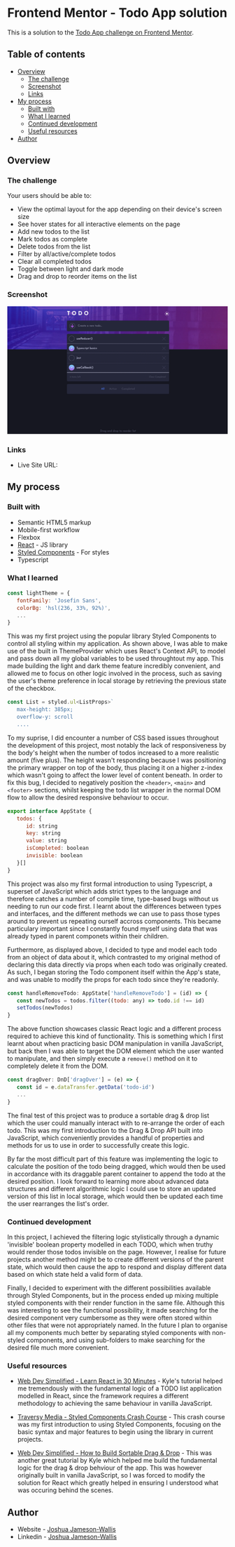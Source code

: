 # Frontend Mentor - Todo App solution

This is a solution to the [Todo App challenge on Frontend Mentor](https://www.frontendmentor.io/challenges/todo-app-Su1_KokOW).

## Table of contents

-  [Overview](#overview)
   -  [The challenge](#the-challenge)
   -  [Screenshot](#screenshot)
   -  [Links](#links)
-  [My process](#my-process)
   -  [Built with](#built-with)
   -  [What I learned](#what-i-learned)
   -  [Continued development](#continued-development)
   -  [Useful resources](#useful-resources)
-  [Author](#author)

## Overview

### The challenge

Your users should be able to:

-  View the optimal layout for the app depending on their device's screen size
-  See hover states for all interactive elements on the page
-  Add new todos to the list
-  Mark todos as complete
-  Delete todos from the list
-  Filter by all/active/complete todos
-  Clear all completed todos
-  Toggle between light and dark mode
-  Drag and drop to reorder items on the list

### Screenshot

![](./screenshot.png)

### Links

-  Live Site URL:

## My process

### Built with

-  Semantic HTML5 markup
-  Mobile-first workflow
-  Flexbox
-  [React](https://reactjs.org/) - JS library
-  [Styled Components](https://styled-components.com/) - For styles
-  Typescript

### What I learned

```jsx
const lightTheme = {
   fontFamily: 'Josefin Sans',
   colorBg: 'hsl(236, 33%, 92%)',
   ...
}
```

This was my first project using the popular library Styled Components to control all styling within my application. As shown above, I was able to make use of the built in ThemeProvider which uses React's Context API, to model and pass down all my global variables to be used throughtout my app. This made building the light and dark theme feature incredibly convenient, and allowed me to focus on other logic involved in the process, such as saving the user's theme preference in local storage by retrieving the previous state of the checkbox.

```jsx
const List = styled.ul<ListProps>`
   max-height: 385px;
   overflow-y: scroll
   ....
```

To my suprise, I did encounter a number of CSS based issues throughout the development of this project, most notably the lack of responsiveness by the body's height when the number of todos increased to a more realistic amount (five plus). The height wasn't responding because I was positioning the primary wrapper on top of the body, thus placing it on a higher z-index which wasn't going to affect the lower level of content beneath. In order to fix this bug, I decided to negatively position the `<header>`, `<main>` and `<footer>` sections, whilst keeping the todo list wrapper in the normal DOM flow to allow the desired responsive behaviour to occur.

```jsx
export interface AppState {
   todos: {
      id: string
      key: string
      value: string
      isCompleted: boolean
      invisible: boolean
   }[]
}
```

This project was also my first formal introduction to using Typescript, a superset of JavaScript which adds strict types to the language and therefore catches a number of compile time, type-based bugs without us needing to run our code first. I learnt about the differences between types and interfaces, and the different methods we can use to pass those types around to prevent us repeating ourself accross components. This became particulary important since I constantly found myself using data that was already typed in parent componets within their children.

Furthermore, as displayed above, I decided to type and model each todo from an object of data about it, which contrasted to my original method of declaring this data directly via props when each todo was originally created. As such, I began storing the Todo component itself within the App's state, and was unable to modify the props for each todo since they're readonly.

```jsx
const handleRemoveTodo: AppState['handleRemoveTodo'] = (id) => {
   const newTodos = todos.filter((todo: any) => todo.id !== id)
   setTodos(newTodos)
}
```

The above function showcases classic React logic and a different process required to achieve this kind of functionality. This is something which I first learnt about when practicing basic DOM manipulation in vanilla JavaScript, but back then I was able to target the DOM element which the user wanted to manipulate, and then simply execute a `remove()` method on it to completely delete it from the DOM.

```jsx
const dragOver: DnD['dragOver'] = (e) => {
   const id = e.dataTransfer.getData('todo-id')
   ...
}
```

The final test of this project was to produce a sortable drag & drop list which the user could manually interact with to re-arrange the order of each todo. This was my first introduction to the Drag & Drop API built into JavaScript, which conveniently provides a handful of properties and methods for us to use in order to successfully create this logic.

By far the most difficult part of this feature was implementing the logic to calculate the position of the todo being dragged, which would then be used in accordance with its draggable parent container to append the todo at the desired position. I look forward to learning more about advanced data structures and different algorithmic logic I could use to store an updated version of this list in local storage, which would then be updated each time the user rearranges the list's order.

### Continued development

In this project, I achieved the filtering logic stylistically through a dynamic 'invisible' boolean property modelled in each TODO, which when truthy would render those todos invisible on the page. However, I realise for future projects another method might be to create different versions of the parent state, which would then cause the app to respond and display different data based on which state held a valid form of data.

Finally, I decided to experiment with the different possibilities available through Styled Components, but in the process ended up mixing multiple styled components with their render function in the same file. Although this was interesting to see the functional possibility, it made searching for the desired component very cumbersome as they were often stored within other files that were not appropriately named. In the future I plan to organise all my components much better by separating styled components with non-styled components, and using sub-folders to make searching for the desired file much more convenient.

### Useful resources

-  [Web Dev Simplified - Learn React in 30 Minutes](https://www.youtube.com/watch?v=hQAHSlTtcmY&t=1336s&ab_channel=WebDevSimplified) - Kyle's tutorial helped me tremendously with the fundamental logic of a TODO list application modelled in React, since the framework requires a different methodology to achieving the same behaviour in vanilla JavaScript.

-  [Traversy Media - Styled Components Crash Course](https://www.youtube.com/watch?v=02zO0hZmwnw&t=945s&ab_channel=TraversyMedia) - This crash course was my first introduction to using Styled Components, focusing on the basic syntax and major features to begin using the library in current projects.

-  [Web Dev Simplified - How to Build Sortable Drag & Drop](https://www.youtube.com/watch?v=jfYWwQrtzzY&t=582s&ab_channel=WebDevSimplified) - This was another great tutorial by Kyle which helped me build the fundamental logic for the drag & drop behviour of the app. This was however originally built in vanilla JavaScript, so I was forced to modify the solution for React which greatly helped in ensuring I understood what was occuring behind the scenes.

## Author

-  Website - [Joshua Jameson-Wallis](https://joshuajamesonwallis.com)
-  Linkedin - [Joshua Jameson-Wallis](https://www.linkedin.com/in/joshua-jameson-wallis/)
